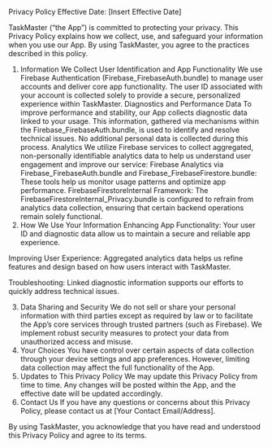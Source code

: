 Privacy Policy
Effective Date: [Insert Effective Date]

TaskMaster (“the App”) is committed to protecting your privacy. This Privacy Policy explains how we collect, use, and safeguard your information when you use our App. By using TaskMaster, you agree to the practices described in this policy.

1. Information We Collect
User Identification and App Functionality
We use Firebase Authentication (Firebase_FirebaseAuth.bundle) to manage user accounts and deliver core app functionality.
The user ID associated with your account is collected solely to provide a secure, personalized experience within TaskMaster.
Diagnostics and Performance Data
To improve performance and stability, our App collects diagnostic data linked to your usage.
This information, gathered via mechanisms within the Firebase_FirebaseAuth.bundle, is used to identify and resolve technical issues.
No additional personal data is collected during this process.
Analytics
We utilize Firebase services to collect aggregated, non-personally identifiable analytics data to help us understand user engagement and improve our service:
Firebase Analytics via Firebase_FirebaseAuth.bundle and Firebase_FirebaseFirestore.bundle: These tools help us monitor usage patterns and optimize app performance.
FirebaseFirestoreInternal Framework: The FirebaseFirestoreInternal_Privacy.bundle is configured to refrain from analytics data collection, ensuring that certain backend operations remain solely functional.
2. How We Use Your Information
Enhancing App Functionality:
Your user ID and diagnostic data allow us to maintain a secure and reliable app experience.

Improving User Experience:
Aggregated analytics data helps us refine features and design based on how users interact with TaskMaster.

Troubleshooting:
Linked diagnostic information supports our efforts to quickly address technical issues.

3. Data Sharing and Security
We do not sell or share your personal information with third parties except as required by law or to facilitate the App’s core services through trusted partners (such as Firebase).
We implement robust security measures to protect your data from unauthorized access and misuse.
4. Your Choices
You have control over certain aspects of data collection through your device settings and app preferences.
However, limiting data collection may affect the full functionality of the App.
5. Updates to This Privacy Policy
We may update this Privacy Policy from time to time.
Any changes will be posted within the App, and the effective date will be updated accordingly.
6. Contact Us
If you have any questions or concerns about this Privacy Policy, please contact us at [Your Contact Email/Address].

By using TaskMaster, you acknowledge that you have read and understood this Privacy Policy and agree to its terms.
